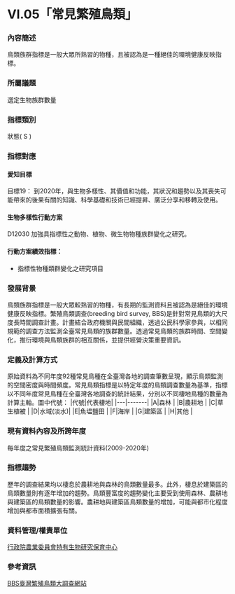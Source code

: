 # VI.05「常見繁殖鳥類」

<script type="text/javascript" src="http://cdn.mathjax.org/mathjax/latest/MathJax.js?config=TeX-AMS-MML_HTMLorMML"></script>

### 內容簡述
鳥類族群指標是一般大眾所熟習的物種，且被認為是一種絕佳的環境健康反映指標。

### 所屬議題
選定生物族群數量
### 指標類別
狀態( S )
### 指標對應
#### 愛知目標
目標19：
到2020年，與生物多樣性、其價值和功能，其狀況和趨勢以及其喪失可能帶來的後果有關的知識、科學基礎和技術已經提昇、廣泛分享和移轉及使用。
#### 生物多樣性行動方案
D12030 加強具指標性之動物、植物、微生物物種族群變化之研究。
#### 行動方案績效指標：
* 指標性物種類群變化之研究項目
### 發展背景
鳥類族群指標是一般大眾較熟習的物種，有長期的監測資料且被認為是絕佳的環境健康反映指標。繁殖鳥類調查(breeding bird survey, BBS)是針對常見鳥類的大尺度長時間調查計畫。計畫結合政府機關與民間組織，透過公民科學家參與，以相同規範的調查方法監測全臺常見鳥類的族群數量。透過常見鳥類的族群時間、空間變化，推衍環境與鳥類族群的相互關係，並提供經營決策重要資訊。
### 定義及計算方式
原始資料為不同年度92種常見鳥種在全臺灣各地的調查筆數呈現，顯示鳥類監測的空間密度與時間頻度。常見鳥類指標是以特定年度的鳥類調查數量為基準，指標以不同年度常見鳥種在全臺灣各地調查的統計結果，分別以不同棲地鳥種的數量為計算主軸。圖中代號：
|代號|代表棲地|
|---|-------|
|A|森林      |
|B|農耕地    |
|C|草生植被  |
|D|水域(淡水)|
|E|魚塭鹽田  |
|F|海岸     |
|G|建築區    |
|H|其他     |
### 現有資料內容及所跨年度
每年度之常見繁殖鳥類監測統計資料(2009-2020年)
### 指標趨勢
歷年的調查結果均以棲息於農耕地與森林的鳥類數量最多。此外，棲息於建築區的鳥類數量則有逐年增加的趨勢。鳥類豐富度的趨勢變化主要受到使用森林、農耕地與建築區的鳥類數量的影響。農耕地與建築區鳥類數量的增加，可能與都市化程度增加與都市面積擴張有關。
### 資料管理/權責單位
[行政院農業委員會特有生物研究保育中心](https://www.tesri.gov.tw)
### 參考資訊
[BBS臺灣繁殖鳥類大調查網站](https://sites.google.com/a/birds-tesri.twbbs.org/bbs-taiwan/)
